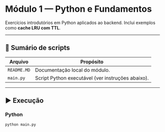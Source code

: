 # Módulo 1 — Python e Fundamentos

Exercícios introdutórios em Python aplicados ao backend. Inclui exemplos como **cache LRU com TTL**.

---

## 📜 Sumário de scripts
| Arquivo | Propósito |
|---|---|
| `README.MD` | Documentação local do módulo. |
| `main.py` | Script Python executável (ver instruções abaixo). |

---

## ▶️ Execução

### Python
```bash
python main.py
```
